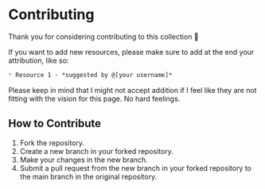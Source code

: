# Contributing

Thank you for considering contributing to this collection 🤗

If you want to add new resources, please make sure to add at the end your attribution, like so:

```md
* Resource 1 - *suggested by @[your username]*
```

Please keep in mind that I might not accept addition if I feel like they are not fitting with the vision for this page. No hard feelings.

## How to Contribute

1. Fork the repository.
2. Create a new branch in your forked repository.
3. Make your changes in the new branch.
4. Submit a pull request from the new branch in your forked repository to the main branch in the original repository.
